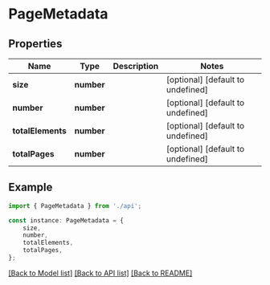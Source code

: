 # PageMetadata


## Properties

Name | Type | Description | Notes
------------ | ------------- | ------------- | -------------
**size** | **number** |  | [optional] [default to undefined]
**number** | **number** |  | [optional] [default to undefined]
**totalElements** | **number** |  | [optional] [default to undefined]
**totalPages** | **number** |  | [optional] [default to undefined]

## Example

```typescript
import { PageMetadata } from './api';

const instance: PageMetadata = {
    size,
    number,
    totalElements,
    totalPages,
};
```

[[Back to Model list]](../README.md#documentation-for-models) [[Back to API list]](../README.md#documentation-for-api-endpoints) [[Back to README]](../README.md)
